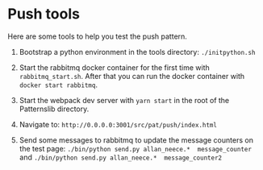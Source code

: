 # Push tools

Here are some tools to help you test the push pattern.

1. Bootstrap a python environment in the tools directory:
   ``./initpython.sh``

2. Start the rabbitmq docker container for the first time with ``rabbitmq_start.sh``.
   After that you can run the docker container with ``docker start rabbitmq``.

3. Start the webpack dev server with ``yarn start`` in the root of the Patternslib directory.

4. Navigate to: ``http://0.0.0.0:3001/src/pat/push/index.html``

5. Send some messages to rabbitmq to update the message counters on the test page:
    ``./bin/python send.py allan_neece.*  message_counter``
   and
    ``./bin/python send.py allan_neece.*  message_counter2``
